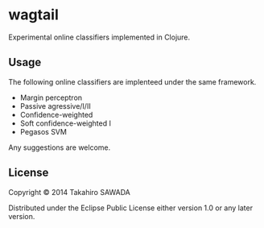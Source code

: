 # wagtail

Experimental online classifiers implemented in Clojure.

## Usage

The following online classifiers are implenteed under the same framework.

 * Margin perceptron
 * Passive agressive/I/II
 * Confidence-weighted
 * Soft confidence-weighted I
 * Pegasos SVM

Any suggestions are welcome.

## License

Copyright © 2014 Takahiro SAWADA

Distributed under the Eclipse Public License either version 1.0 or any later version.
